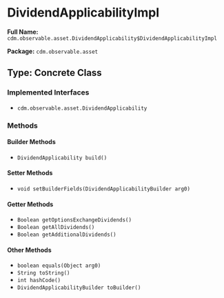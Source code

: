 # DividendApplicabilityImpl

**Full Name:** `cdm.observable.asset.DividendApplicability$DividendApplicabilityImpl`

**Package:** `cdm.observable.asset`

## Type: Concrete Class

### Implemented Interfaces

- `cdm.observable.asset.DividendApplicability`

### Methods

#### Builder Methods

- `DividendApplicability build()`

#### Setter Methods

- `void setBuilderFields(DividendApplicabilityBuilder arg0)`

#### Getter Methods

- `Boolean getOptionsExchangeDividends()`
- `Boolean getAllDividends()`
- `Boolean getAdditionalDividends()`

#### Other Methods

- `boolean equals(Object arg0)`
- `String toString()`
- `int hashCode()`
- `DividendApplicabilityBuilder toBuilder()`

